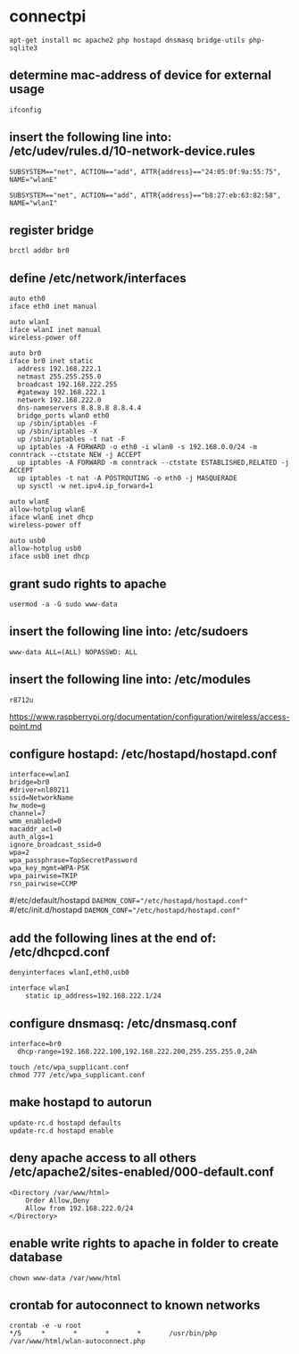 # connectpi

```apt-get install mc apache2 php hostapd dnsmasq bridge-utils php-sqlite3```

## determine mac-address of device for external usage
```ifconfig```

## insert the following line into: /etc/udev/rules.d/10-network-device.rules
```SUBSYSTEM=="net", ACTION=="add", ATTR{address}=="24:05:0f:9a:55:75", NAME="wlanE"```

```SUBSYSTEM=="net", ACTION=="add", ATTR{address}=="b8:27:eb:63:82:58", NAME="wlanI"```

## register bridge
```
brctl addbr br0
```

## define /etc/network/interfaces
```
auto eth0
iface eth0 inet manual

auto wlanI
iface wlanI inet manual
wireless-power off

auto br0
iface br0 inet static
  address 192.168.222.1
  netmast 255.255.255.0
  broadcast 192.168.222.255
  #gateway 192.168.222.1
  network 192.168.222.0
  dns-nameservers 8.8.8.8 8.8.4.4
  bridge_ports wlan0 eth0
  up /sbin/iptables -F
  up /sbin/iptables -X
  up /sbin/iptables -t nat -F
  up iptables -A FORWARD -o eth0 -i wlan0 -s 192.168.0.0/24 -m conntrack --ctstate NEW -j ACCEPT
  up iptables -A FORWARD -m conntrack --ctstate ESTABLISHED,RELATED -j ACCEPT
  up iptables -t nat -A POSTROUTING -o eth0 -j MASQUERADE 
  up sysctl -w net.ipv4.ip_forward=1 

auto wlanE
allow-hotplug wlanE
iface wlanE inet dhcp
wireless-power off

auto usb0
allow-hotplug usb0
iface usb0 inet dhcp
```

## grant sudo rights to apache
```usermod -a -G sudo www-data```

## insert the following line into: /etc/sudoers
```www-data ALL=(ALL) NOPASSWD: ALL```

## insert the following line into: /etc/modules
```r8712u```

https://www.raspberrypi.org/documentation/configuration/wireless/access-point.md

## configure hostapd: /etc/hostapd/hostapd.conf
```
interface=wlanI
bridge=br0
#driver=nl80211
ssid=NetworkName
hw_mode=g
channel=7
wmm_enabled=0
macaddr_acl=0
auth_algs=1
ignore_broadcast_ssid=0
wpa=2
wpa_passphrase=TopSecretPassword
wpa_key_mgmt=WPA-PSK
wpa_pairwise=TKIP
rsn_pairwise=CCMP
```

#/etc/default/hostapd
```DAEMON_CONF="/etc/hostapd/hostapd.conf"```
#/etc/init.d/hostapd
```DAEMON_CONF="/etc/hostapd/hostapd.conf"```

## add the following lines at the end of: /etc/dhcpcd.conf
```
denyinterfaces wlanI,eth0,usb0

interface wlanI
    static ip_address=192.168.222.1/24
```

## configure dnsmasq: /etc/dnsmasq.conf
```
interface=br0
  dhcp-range=192.168.222.100,192.168.222.200,255.255.255.0,24h
```

```
touch /etc/wpa_supplicant.conf
chmod 777 /etc/wpa_supplicant.conf
```

## make hostapd to autorun
```
update-rc.d hostapd defaults
update-rc.d hostapd enable
```

## deny apache access to all others /etc/apache2/sites-enabled/000-default.conf
```
<Directory /var/www/html>
    Order Allow,Deny
    Allow from 192.168.222.0/24
</Directory>
```

## enable write rights to apache in folder to create database
```
chown www-data /var/www/html
```

## crontab for autoconnect to known networks
```
crontab -e -u root
*/5     *       *       *       *       /usr/bin/php /var/www/html/wlan-autoconnect.php
```
